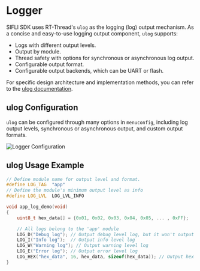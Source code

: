 
# Logger

SIFLI SDK uses RT-Thread's `ulog` as the logging (log) output mechanism. As a concise and easy-to-use logging output component, `ulog` supports:
- Logs with different output levels.
- Output by module.
- Thread safety with options for synchronous or asynchronous log output.
- Configurable output format.
- Configurable output backends, which can be UART or flash.

For specific design architecture and implementation methods, you can refer to the [ulog documentation](https://www.rt-thread.org/document/site/programming-manual/ulog/ulog).

## ulog Configuration

`ulog` can be configured through many options in `menuconfig`, including log output levels, synchronous or asynchronous output, and custom output formats.

![Logger Configuration]( ../../assets/logger_config.png)

## ulog Usage Example

```c
// Define module name for output level and format.
#define LOG_TAG  "app"
// Define the module's minimum output level as info
#define LOG_LVL  LOG_LVL_INFO

void app_log_demo(void)
{
    uint8_t hex_data[] = {0x01, 0x02, 0x03, 0x04, 0x05, ... , 0xFF};

    // All logs belong to the 'app' module
    LOG_D("Debug log"); // Output debug level log, but it won't output because the 'app' module is set to 'info' level.
    LOG_I("Info log");  // Output info level log
    LOG_W("Warning log"); // Output warning level log
    LOG_E("Error log"); // Output error level log
    LOG_HEX("hex_data", 16, hex_data, sizeof(hex_data)); // Output hex data
}
```

